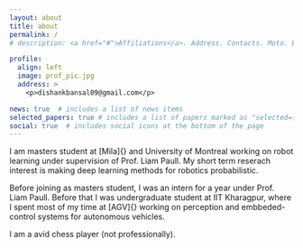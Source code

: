 ```yaml
---
layout: about
title: about
permalink: /
# description: <a href="#">Affiliations</a>. Address. Contacts. Moto. Etc.

profile:
  align: left
  image: prof_pic.jpg
  address: >
    <p>dishankbansal09@gmail.com</p>

news: true  # includes a list of news items
selected_papers: true # includes a list of papers marked as "selected={true}"
social: true  # includes social icons at the bottom of the page
---
```


I am masters student at [Mila]{} and University of Montreal working on robot learning under supervision of Prof. Liam Paull. 
My short term reserach interest is making deep learning methods for robotics probabilistic. 

Before joining as masters student, I was an intern for a year under Prof. Liam Paull. Before that I was undergraduate student at IIT Kharagpur, where I spent most of my time
at [AGV]{} working on perception and embbeded-control systems for autonomous vehicles.

I am a avid chess player (not professionally). 

<!-- Write your biography here. Tell the world about yourself. Link to your favorite [subreddit](http://reddit.com){:target="\_blank"}. You can put a picture in, too. The code is already in, just name your picture `prof_pic.jpg` and put it in the `img/` folder.

Put your address / P.O. box / other info right below your picture. You can also disable any these elements by editing `profile` property of the YAML header of your `_pages/about.md`. Edit `_bibliography/papers.bib` and Jekyll will render your [publications page](/al-folio/publications/) automatically.

Link to your social media connections, too. This theme is set up to use [Font Awesome icons](http://fortawesome.github.io/Font-Awesome/){:target="\_blank"} and [Academicons](https://jpswalsh.github.io/academicons/){:target="\_blank"}, like the ones below. Add your Facebook, Twitter, LinkedIn, Google Scholar, or just disable all of them. -->
